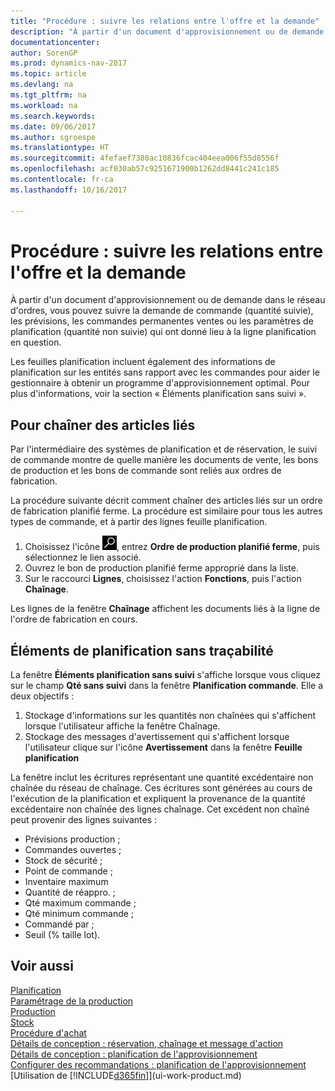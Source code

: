 ```yaml
---
title: "Procédure : suivre les relations entre l'offre et la demande"
description: "À partir d'un document d'approvisionnement ou de demande dans le réseau d'ordres, vous pouvez suivre la demande de commande (quantité suivie), les prévisions, les commandes permanentes ventes ou les paramètres de planification (quantité non suivie) qui ont donné lieu à la ligne planification en question."
documentationcenter: 
author: SorenGP
ms.prod: dynamics-nav-2017
ms.topic: article
ms.devlang: na
ms.tgt_pltfrm: na
ms.workload: na
ms.search.keywords: 
ms.date: 09/06/2017
ms.author: sgroespe
ms.translationtype: HT
ms.sourcegitcommit: 4fefaef7380ac10836fcac404eea006f55d8556f
ms.openlocfilehash: acf030ab57c9251671900b1262dd8441c241c185
ms.contentlocale: fr-ca
ms.lasthandoff: 10/16/2017

---
```

# <a name="how-to-track-relations-between-demand-and-supply"></a>Procédure : suivre les relations entre l'offre et la demande
À partir d'un document d'approvisionnement ou de demande dans le réseau d'ordres, vous pouvez suivre la demande de commande (quantité suivie), les prévisions, les commandes permanentes ventes ou les paramètres de planification (quantité non suivie) qui ont donné lieu à la ligne planification en question.

Les feuilles planification incluent également des informations de planification sur les entités sans rapport avec les commandes pour aider le gestionnaire à obtenir un programme d'approvisionnement optimal. Pour plus d'informations, voir la section « Éléments planification sans suivi ».

## <a name="to-track-linked-items"></a>Pour chaîner des articles liés
Par l'intermédiaire des systèmes de planification et de réservation, le suivi de commande montre de quelle manière les documents de vente, les bons de production et les bons de commande sont reliés aux ordres de fabrication.

La procédure suivante décrit comment chaîner des articles liés sur un ordre de fabrication planifié ferme. La procédure est similaire pour tous les autres types de commande, et à partir des lignes feuille planification.

1. Choisissez l'icône ![Page ou rapport pour la recherche](media/ui-search/search_small.png "icône Page ou rapport pour la recherche"), entrez **Ordre de production planifié ferme**, puis sélectionnez le lien associé.
2. Ouvrez le bon de production planifié ferme approprié dans la liste.
3. Sur le raccourci **Lignes**, choisissez l'action **Fonctions**, puis l'action **Chaînage**.

Les lignes de la fenêtre **Chaînage** affichent les documents liés à la ligne de l'ordre de fabrication en cours.

## <a name="untracked-planning-elements"></a>Éléments de planification sans traçabilité
La fenêtre **Éléments planification sans suivi** s'affiche lorsque vous cliquez sur le champ **Qté sans suivi** dans la fenêtre **Planification commande**. Elle a deux objectifs :

1. Stockage d'informations sur les quantités non chaînées qui s'affichent lorsque l'utilisateur affiche la fenêtre Chaînage.
2. Stockage des messages d'avertissement qui s'affichent lorsque l'utilisateur clique sur l'icône **Avertissement** dans la fenêtre **Feuille planification**

La fenêtre inclut les écritures représentant une quantité excédentaire non chaînée du réseau de chaînage. Ces écritures sont générées au cours de l'exécution de la planification et expliquent la provenance de la quantité excédentaire non chaînée des lignes chaînage. Cet excédent non chaîné peut provenir des lignes suivantes :

- Prévisions production ;
- Commandes ouvertes ;
- Stock de sécurité ;
- Point de commande ;
- Inventaire maximum
- Quantité de réappro. ;
- Qté maximum commande ;
- Qté minimum commande ;
- Commandé par ;
- Seuil (% taille lot).

## <a name="see-also"></a>Voir aussi  
[Planification](production-planning.md)   
[Paramétrage de la production](production-configure-production-processes.md)  
[Production](production-manage-manufacturing.md)    
[Stock](inventory-manage-inventory.md)  
[Procédure d'achat](purchasing-manage-purchasing.md)  
[Détails de conception : réservation, chaînage et message d'action](design-details-reservation-order-tracking-and-action-messaging.md)  
[Détails de conception : planification de l'approvisionnement](design-details-supply-planning.md)   
[Configurer des recommandations : planification de l'approvisionnement](setup-best-practices-supply-planning.md)  
[Utilisation de [!INCLUDE[d365fin](includes/d365fin_md.md)]](ui-work-product.md)

